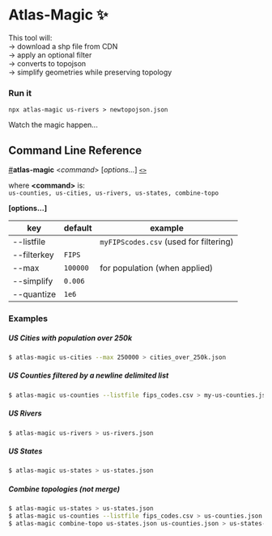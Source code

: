 # Atlas-Magic :sparkles:

This tool will:  
-> download a shp file from CDN  
-> apply an optional filter  
-> converts to topojson  
-> simplify geometries while preserving topology

### Run it
```
npx atlas-magic us-rivers > newtopojson.json
```

Watch the magic happen...

## Command Line Reference

<a name="atlas-magic" href="#atlas-magic">#</a><b>atlas-magic</b> &lt;<i>command</i>&gt; [<i>options…</i>]  [`<>`](https://github.com/bradoyler/atlas-magic/blob/master/bin/atlas-magic.js "Source")

where __&lt;command&gt;__ is:  
`us-counties, us-cities, us-rivers, us-states, combine-topo`

__[options...]__

| key | default | example
|--------|--------|---------
| --listfile |  | `myFIPScodes.csv` (used for filtering)
| --filterkey | `FIPS` | &nbsp;
| --max | `100000` | for population (when applied)
| --simplify | `0.006` | &nbsp;
| --quantize | `1e6` | &nbsp;

### Examples

##### US Cities with population over 250k
```sh
$ atlas-magic us-cities --max 250000 > cities_over_250k.json
```

##### US Counties filtered by a newline delimited list
```sh
$ atlas-magic us-counties --listfile fips_codes.csv > my-us-counties.json
```

##### US Rivers
```sh
$ atlas-magic us-rivers > us-rivers.json
```

##### US States
```sh
$ atlas-magic us-states > us-states.json
```

##### Combine topologies (not merge)
```sh
$ atlas-magic us-states > us-states.json
$ atlas-magic us-counties --listfile fips_codes.csv > us-counties.json
$ atlas-magic combine-topo us-states.json us-counties.json > us-states-with-counties.json
```

